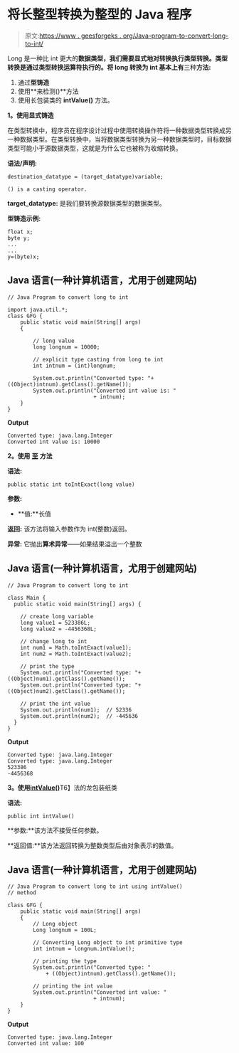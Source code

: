 # 将长整型转换为整型的 Java 程序

> 原文:[https://www . geesforgeks . org/Java-program-to-convert-long-to-int/](https://www.geeksforgeeks.org/java-program-to-convert-long-to-int/)

Long 是一种比 int 更大的**数据类型，我们需要显式地对转换执行类型转换。类型转换是通过类型转换运算符执行的。将 long 转换为 int 基本上有**三种**方法:**

1.  通过**型铸造**
2.  使用**来检测()**方法
3.  使用长包装类的 **intValue()** 方法。

**1。使用显式铸造**

在类型转换中，程序员在程序设计过程中使用转换操作符将一种数据类型转换成另一种数据类型。在类型转换中，当将数据类型转换为另一种数据类型时，目标数据类型可能小于源数据类型，这就是为什么它也被称为收缩转换。

**语法/声明:**

```
destination_datatype = (target_datatype)variable;

() is a casting operator.
```

**target_datatype:** 是我们要转换源数据类型的数据类型。

**型铸造示例:**

```
float x;
byte y;
...
...
y=(byte)x;
```

## Java 语言(一种计算机语言，尤用于创建网站)

```
// Java Program to convert long to int

import java.util.*;
class GFG {
    public static void main(String[] args)
    {

        // long value
        long longnum = 10000;

        // explicit type casting from long to int
        int intnum = (int)longnum;

        System.out.println("Converted type: "+ ((Object)intnum).getClass().getName());
        System.out.println("Converted int value is: "
                           + intnum);
    }
}
```

**Output**

```
Converted type: java.lang.Integer
Converted int value is: 10000
```

**2。使用** [**至**](https://www.geeksforgeeks.org/java-math-tointexactlong-value-method/) **方法**

**语法:**

```
public static int toIntExact(long value)

```

**参数:**

*   **值:**长值

**返回:**
该方法将输入参数作为 int(整数)返回。

**异常:**
它抛出**算术异常**——如果结果溢出一个整数

## Java 语言(一种计算机语言，尤用于创建网站)

```
// Java Program to convert long to int

class Main {
  public static void main(String[] args) {

    // create long variable
    long value1 = 523386L;
    long value2 = -4456368L;

    // change long to int
    int num1 = Math.toIntExact(value1);
    int num2 = Math.toIntExact(value2);

    // print the type
    System.out.println("Converted type: "+ ((Object)num1).getClass().getName());
    System.out.println("Converted type: "+ ((Object)num2).getClass().getName());

    // print the int value
    System.out.println(num1);  // 52336
    System.out.println(num2);  // -445636
  }
}
```

**Output**

```
Converted type: java.lang.Integer
Converted type: java.lang.Integer
523386
-4456368
```

**3。使用**[**intValue()**](https://www.geeksforgeeks.org/integer-intvalue-method-in-java/)T6】法的龙包装纸类

**语法:**

```
public int intValue()
```

**参数:**该方法不接受任何参数。

**返回值:**该方法返回转换为整数类型后由对象表示的数值。

## Java 语言(一种计算机语言，尤用于创建网站)

```
// Java Program to convert long to int using intValue()
// method

class GFG {
    public static void main(String[] args)
    {
        // Long object
        Long longnum = 100L;

        // Converting Long object to int primitive type
        int intnum = longnum.intValue();

        // printing the type
        System.out.println("Converted type: "
            + ((Object)intnum).getClass().getName());

        // printing the int value
        System.out.println("Converted int value: "
                           + intnum);
    }
}
```

**Output**

```
Converted type: java.lang.Integer
Converted int value: 100
```
